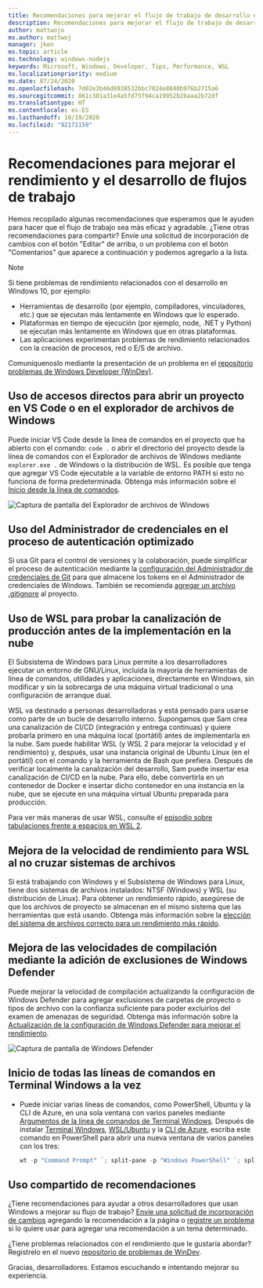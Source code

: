 ```yaml
---
title: Recomendaciones para mejorar el flujo de trabajo de desarrollo en Windows 10
description: Recomendaciones para mejorar el flujo de trabajo de desarrollo en Windows 10.
author: mattwojo
ms.author: mattwoj
manager: jken
ms.topic: article
ms.technology: windows-nodejs
keywords: Microsoft, Windows, Developer, Tips, Performance, WSL
ms.localizationpriority: medium
ms.date: 07/24/2020
ms.openlocfilehash: 7d02e3b46d6938532bbc7024e8840b976b2715a6
ms.sourcegitcommit: 861c381a31e4a5fd75f94ca19952b2baaa2b72df
ms.translationtype: HT
ms.contentlocale: es-ES
ms.lasthandoff: 10/19/2020
ms.locfileid: "92171159"
---
```

# <a name="tips-for-improving-performance-and-development-workflows"></a>Recomendaciones para mejorar el rendimiento y el desarrollo de flujos de trabajo

Hemos recopilado algunas recomendaciones que esperamos que le ayuden para hacer que el flujo de trabajo sea más eficaz y agradable. ¿Tiene otras recomendaciones para compartir? Envíe una solicitud de incorporación de cambios con el botón "Editar" de arriba, o un problema con el botón "Comentarios" que aparece a continuación y podemos agregarlo a la lista.

> [!NOTE]
> Si tiene problemas de rendimiento relacionados con el desarrollo en Windows 10, por ejemplo:
> - Herramientas de desarrollo (por ejemplo, compiladores, vinculadores, etc.) que se ejecutan más lentamente en Windows que lo esperado.
> - Plataformas en tiempo de ejecución (por ejemplo, node, .NET y Python) se ejecutan más lentamente en Windows que en otras plataformas.
> - Las aplicaciones experimentan problemas de rendimiento relacionados con la creación de procesos, red o E/S de archivo. 
> 
> Comuníquenoslo mediante la presentación de un problema en el [repositorio problemas de Windows Developer (WinDev)](https://github.com/microsoft/WinDev).

## <a name="use-shortcuts-to-open-a-project-in-vs-code-or-windows-file-explorer"></a>Uso de accesos directos para abrir un proyecto en VS Code o en el explorador de archivos de Windows

Puede iniciar VS Code desde la línea de comandos en el proyecto que ha abierto con el comando: `code .` o abrir el directorio del proyecto desde la línea de comandos con el Explorador de archivos de Windows mediante `explorer.exe .` de Windows o la distribución de WSL. Es posible que tenga que agregar VS Code ejecutable a la variable de entorno PATH si esto no funciona de forma predeterminada. Obtenga más información sobre el [Inicio desde la línea de comandos](https://code.visualstudio.com/docs/editor/command-line#_launching-from-command-line).

![Captura de pantalla del Explorador de archivos de Windows](../images/wsl-file-explorer.png)

## <a name="use-the-credential-manager-to-your-streamline-authentication-process"></a>Uso del Administrador de credenciales en el proceso de autenticación optimizado

Si usa Git para el control de versiones y la colaboración, puede simplificar el proceso de autenticación mediante la [configuración del Administrador de credenciales de Git](/windows/wsl/tutorials/wsl-git#git-credential-manager-setup) para que almacene los tokens en el Administrador de credenciales de Windows. También se recomienda [agregar un archivo .gitignore](/windows/wsl/tutorials/wsl-git#adding-a-git-ignore-file) al proyecto.

## <a name="use-wsl-for-testing-your-production-pipeline-before-deploying-to-the-cloud"></a>Uso de WSL para probar la canalización de producción antes de la implementación en la nube

El Subsistema de Windows para Linux permite a los desarrolladores ejecutar un entorno de GNU/Linux, incluida la mayoría de herramientas de línea de comandos, utilidades y aplicaciones, directamente en Windows, sin modificar y sin la sobrecarga de una máquina virtual tradicional o una configuración de arranque dual.

WSL va destinado a personas desarrolladoras y está pensado para usarse como parte de un bucle de desarrollo interno. Supongamos que Sam crea una canalización de CI/CD (integración y entrega continuas) y quiere probarla primero en una máquina local (portátil) antes de implementarla en la nube. Sam puede habilitar WSL (y WSL 2 para mejorar la velocidad y el rendimiento) y, después, usar una instancia original de Ubuntu Linux (en el portátil) con el comando y la herramienta de Bash que prefiera. Después de verificar localmente la canalización del desarrollo, Sam puede insertar esa canalización de CI/CD en la nube. Para ello, debe convertirla en un contenedor de Docker e insertar dicho contenedor en una instancia en la nube, que se ejecute en una máquina virtual Ubuntu preparada para producción.

Para ver más maneras de usar WSL, consulte el [episodio sobre tabulaciones frente a espacios en WSL 2](https://channel9.msdn.com/Shows/Tabs-vs-Spaces/WSL2-Code-faster-on-the-Windows-Subsystem-for-Linux).

## <a name="improve-performance-speed-for-wsl-by-not-crossing-over-file-systems"></a>Mejora de la velocidad de rendimiento para WSL al no cruzar sistemas de archivos

Si está trabajando con Windows y el Subsistema de Windows para Linux, tiene dos sistemas de archivos instalados: NTSF (Windows) y WSL (su distribución de Linux). Para obtener un rendimiento rápido, asegúrese de que los archivos de proyecto se almacenan en el mismo sistema que las herramientas que está usando. Obtenga más información sobre la [elección del sistema de archivos correcto para un rendimiento más rápido](/windows/wsl/compare-versions#use-the-linux-file-system-for-faster-performance).

## <a name="improve-build-speeds-by-adding-windows-defender-exclusions"></a>Mejora de las velocidades de compilación mediante la adición de exclusiones de Windows Defender

Puede mejorar la velocidad de compilación actualizando la configuración de Windows Defender para agregar exclusiones de carpetas de proyecto o tipos de archivo con la confianza suficiente para poder excluirlos del examen de amenazas de seguridad. Obtenga más información sobre la [Actualización de la configuración de Windows Defender para mejorar el rendimiento](../android/defender-settings.md).

![Captura de pantalla de Windows Defender](../images/windows-defender-exclusions.png)

## <a name="launch-all-your-command-lines-in-windows-terminal-at-once"></a>Inicio de todas las líneas de comandos en Terminal Windows a la vez

* Puede iniciar varias líneas de comandos, como PowerShell, Ubuntu y la CLI de Azure, en una sola ventana con varios paneles mediante [Argumentos de la línea de comandos de Terminal Windows](/windows/terminal/command-line-arguments?tabs=powershell#multiple-panes). Después de instalar [Terminal Windows](/windows/terminal/get-started), [WSL/Ubuntu](/windows/wsl/install-win10) y la [CLI de Azure](/cli/azure/install-azure-cli?view=azure-cli-latest), escriba este comando en PowerShell para abrir una nueva ventana de varios paneles con los tres:

    ```powershell
    wt -p "Command Prompt" `; split-pane -p "Windows PowerShell" `; split-pane -H wsl.exe
    ```

## <a name="share-your-tips"></a>Uso compartido de recomendaciones

¿Tiene recomendaciones para ayudar a otros desarrolladores que usan Windows a mejorar su flujo de trabajo? [Envíe una solicitud de incorporación de cambios](https://github.com/MicrosoftDocs/windows-uwp/edit/docs/hub/dev-environment/overview.md) agregando la recomendación a la página o [registre un problema](https://github.com/MicrosoftDocs/windows-uwp/issues/new?title=&body=%0A%0A%5BEnter%20feedback%20here%5D%0A%0A%0A---%0A%23%23%23%23%20Document%20Details%0A%0A%E2%9A%A0%20*Do%20not%20edit%20this%20section.%20It%20is%20required%20for%20docs.microsoft.com%20%E2%9E%9F%20GitHub%20issue%20linking.*%0A%0A*%20ID%3A%207779352b-7b4e-dad8-7c1b-b9aba2c5e561%0A*%20Version%20Independent%20ID%3A%20a5b81b80-87a1-b6e2-8936-baf6c1a0b9c5%0A*%20Content%3A%20%5BSet%20up%20your%20Windows%2010%20development%20environment%5D(https%3A%2F%2Fdocs.microsoft.com%2Fen-us%2Fwindows%2Fdev-environment%2Foverview)%0A*%20Content%20Source%3A%20%5Bhub%2Fdev-environment%2Foverview.md%5D(https%3A%2F%2Fgithub.com%2FMicrosoftDocs%2Fwindows-uwp%2Fblob%2Fdocs%2Fhub%2Fdev-environment%2Foverview.md)%0A*%20Product%3A%20**dev-environment**%0A*%20Technology%3A%20**windows-nodejs**) si lo quiere usar para agregar una recomendación a un tema determinado.

¿Tiene problemas relacionados con el rendimiento que le gustaría abordar? Regístrelo en el nuevo [repositorio de problemas de WinDev](https://github.com/microsoft/windev).

Gracias, desarrolladores. Estamos escuchando e intentando mejorar su experiencia.

